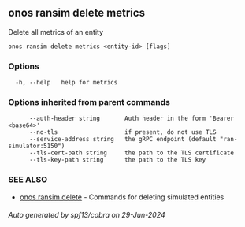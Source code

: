 <!--
SPDX-FileCopyrightText: 2019-present Open Networking Foundation <info@opennetworking.org>

SPDX-License-Identifier: Apache-2.0
-->

## onos ransim delete metrics

Delete all metrics of an entity

```
onos ransim delete metrics <entity-id> [flags]
```

### Options

```
  -h, --help   help for metrics
```

### Options inherited from parent commands

```
      --auth-header string       Auth header in the form 'Bearer <base64>'
      --no-tls                   if present, do not use TLS
      --service-address string   the gRPC endpoint (default "ran-simulator:5150")
      --tls-cert-path string     the path to the TLS certificate
      --tls-key-path string      the path to the TLS key
```

### SEE ALSO

* [onos ransim delete](onos_ransim_delete.md)	 - Commands for deleting simulated entities

###### Auto generated by spf13/cobra on 29-Jun-2024
